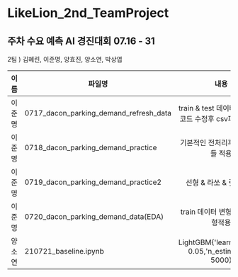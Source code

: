 # LikeLion_2nd_TeamProject

## 주차 수요 예측 AI 경진대회 07.16 - 31
2팀 ) 김혜린, 이준명, 양효진, 양소연, 박상엽

| 이름 | 파일명 | 내용 |
| --- | --- |:---:|
|이준명| 0717_dacon_parking_demand_refresh_data|train & test 데이터에서 오류코드 수정후 csv파일로 변환|
|이준명| 0718_dacon_parking_demand_practice|기본적인 전처리후 여러모델들 적용|
|이준명| 0719_dacon_parking_demand_practice2|선형 & 라쏘 & 릿지 적용|
|이준명| 0720_dacon_parking_demand_data(EDA)|train 데이터 변형후 기본 선형적용|
|양소연| 210721_baseline.ipynb|LightGBM{'learning_rate': 0.05,'n_estimators': 5000}|
